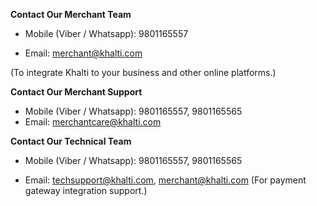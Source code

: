 **Contact Our Merchant Team**

* Mobile (Viber / Whatsapp):  9801165557


* Email: merchant@khalti.com

(To integrate Khalti to your business and other online platforms.)

**Contact Our Merchant Support**

* Mobile (Viber / Whatsapp): 9801165557, 9801165565
* Email: merchantcare@khalti.com

**Contact Our Technical Team**

* Mobile (Viber / Whatsapp): 9801165557, 9801165565

* Email: techsupport@khalti.com, merchant@khalti.com
(For payment gateway integration support.)
